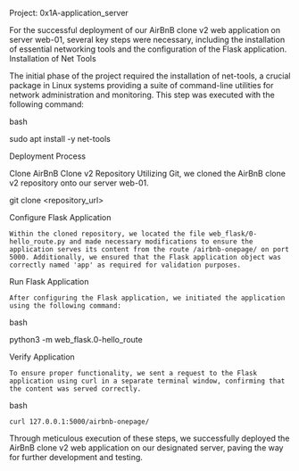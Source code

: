 Project: 0x1A-application_server

For the successful deployment of our AirBnB clone v2 web application on server web-01, several key steps were necessary, including the installation of essential networking tools and the configuration of the Flask application.
Installation of Net Tools

The initial phase of the project required the installation of net-tools, a crucial package in Linux systems providing a suite of command-line utilities for network administration and monitoring. This step was executed with the following command:

bash

sudo apt install -y net-tools

Deployment Process

Clone AirBnB Clone v2 Repository
Utilizing Git, we cloned the AirBnB clone v2 repository onto our server web-01.


git clone <repository_url>

Configure Flask Application

    Within the cloned repository, we located the file web_flask/0-hello_route.py and made necessary modifications to ensure the application serves its content from the route /airbnb-onepage/ on port 5000. Additionally, we ensured that the Flask application object was correctly named 'app' as required for validation purposes.

Run Flask Application

    After configuring the Flask application, we initiated the application using the following command:

bash

python3 -m web_flask.0-hello_route

Verify Application

    To ensure proper functionality, we sent a request to the Flask application using curl in a separate terminal window, confirming that the content was served correctly.

bash

    curl 127.0.0.1:5000/airbnb-onepage/

Through meticulous execution of these steps, we successfully deployed the AirBnB clone v2 web application on our designated server, paving the way for further development and testing.
